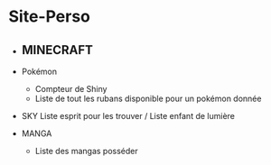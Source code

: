 # Site-Perso

- MINECRAFT
  - 
  
  
- Pokémon
  - Compteur de Shiny
  - Liste de tout les rubans disponible pour un pokémon donnée
  
- SKY
  Liste esprit pour les trouver / Liste enfant de lumière

- MANGA
  - Liste des mangas posséder
